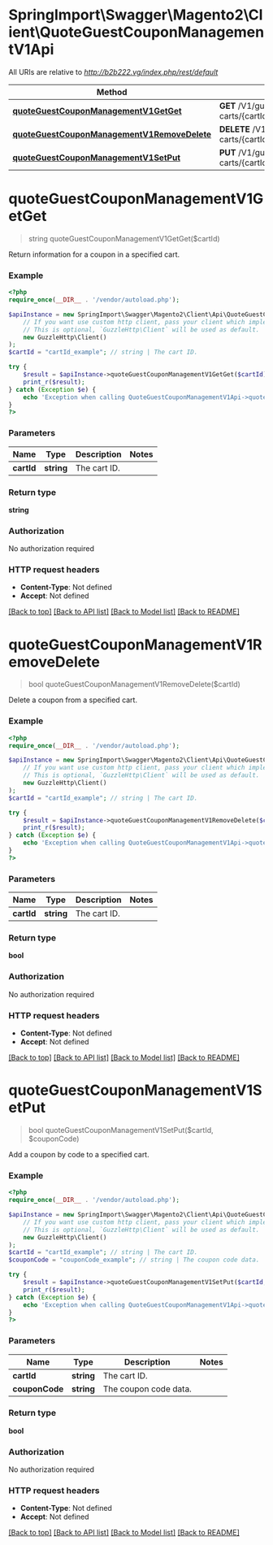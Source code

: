 # SpringImport\Swagger\Magento2\Client\QuoteGuestCouponManagementV1Api

All URIs are relative to *http://b2b222.vg/index.php/rest/default*

Method | HTTP request | Description
------------- | ------------- | -------------
[**quoteGuestCouponManagementV1GetGet**](QuoteGuestCouponManagementV1Api.md#quoteGuestCouponManagementV1GetGet) | **GET** /V1/guest-carts/{cartId}/coupons | 
[**quoteGuestCouponManagementV1RemoveDelete**](QuoteGuestCouponManagementV1Api.md#quoteGuestCouponManagementV1RemoveDelete) | **DELETE** /V1/guest-carts/{cartId}/coupons | 
[**quoteGuestCouponManagementV1SetPut**](QuoteGuestCouponManagementV1Api.md#quoteGuestCouponManagementV1SetPut) | **PUT** /V1/guest-carts/{cartId}/coupons/{couponCode} | 


# **quoteGuestCouponManagementV1GetGet**
> string quoteGuestCouponManagementV1GetGet($cartId)



Return information for a coupon in a specified cart.

### Example
```php
<?php
require_once(__DIR__ . '/vendor/autoload.php');

$apiInstance = new SpringImport\Swagger\Magento2\Client\Api\QuoteGuestCouponManagementV1Api(
    // If you want use custom http client, pass your client which implements `GuzzleHttp\ClientInterface`.
    // This is optional, `GuzzleHttp\Client` will be used as default.
    new GuzzleHttp\Client()
);
$cartId = "cartId_example"; // string | The cart ID.

try {
    $result = $apiInstance->quoteGuestCouponManagementV1GetGet($cartId);
    print_r($result);
} catch (Exception $e) {
    echo 'Exception when calling QuoteGuestCouponManagementV1Api->quoteGuestCouponManagementV1GetGet: ', $e->getMessage(), PHP_EOL;
}
?>
```

### Parameters

Name | Type | Description  | Notes
------------- | ------------- | ------------- | -------------
 **cartId** | **string**| The cart ID. |

### Return type

**string**

### Authorization

No authorization required

### HTTP request headers

 - **Content-Type**: Not defined
 - **Accept**: Not defined

[[Back to top]](#) [[Back to API list]](../../README.md#documentation-for-api-endpoints) [[Back to Model list]](../../README.md#documentation-for-models) [[Back to README]](../../README.md)

# **quoteGuestCouponManagementV1RemoveDelete**
> bool quoteGuestCouponManagementV1RemoveDelete($cartId)



Delete a coupon from a specified cart.

### Example
```php
<?php
require_once(__DIR__ . '/vendor/autoload.php');

$apiInstance = new SpringImport\Swagger\Magento2\Client\Api\QuoteGuestCouponManagementV1Api(
    // If you want use custom http client, pass your client which implements `GuzzleHttp\ClientInterface`.
    // This is optional, `GuzzleHttp\Client` will be used as default.
    new GuzzleHttp\Client()
);
$cartId = "cartId_example"; // string | The cart ID.

try {
    $result = $apiInstance->quoteGuestCouponManagementV1RemoveDelete($cartId);
    print_r($result);
} catch (Exception $e) {
    echo 'Exception when calling QuoteGuestCouponManagementV1Api->quoteGuestCouponManagementV1RemoveDelete: ', $e->getMessage(), PHP_EOL;
}
?>
```

### Parameters

Name | Type | Description  | Notes
------------- | ------------- | ------------- | -------------
 **cartId** | **string**| The cart ID. |

### Return type

**bool**

### Authorization

No authorization required

### HTTP request headers

 - **Content-Type**: Not defined
 - **Accept**: Not defined

[[Back to top]](#) [[Back to API list]](../../README.md#documentation-for-api-endpoints) [[Back to Model list]](../../README.md#documentation-for-models) [[Back to README]](../../README.md)

# **quoteGuestCouponManagementV1SetPut**
> bool quoteGuestCouponManagementV1SetPut($cartId, $couponCode)



Add a coupon by code to a specified cart.

### Example
```php
<?php
require_once(__DIR__ . '/vendor/autoload.php');

$apiInstance = new SpringImport\Swagger\Magento2\Client\Api\QuoteGuestCouponManagementV1Api(
    // If you want use custom http client, pass your client which implements `GuzzleHttp\ClientInterface`.
    // This is optional, `GuzzleHttp\Client` will be used as default.
    new GuzzleHttp\Client()
);
$cartId = "cartId_example"; // string | The cart ID.
$couponCode = "couponCode_example"; // string | The coupon code data.

try {
    $result = $apiInstance->quoteGuestCouponManagementV1SetPut($cartId, $couponCode);
    print_r($result);
} catch (Exception $e) {
    echo 'Exception when calling QuoteGuestCouponManagementV1Api->quoteGuestCouponManagementV1SetPut: ', $e->getMessage(), PHP_EOL;
}
?>
```

### Parameters

Name | Type | Description  | Notes
------------- | ------------- | ------------- | -------------
 **cartId** | **string**| The cart ID. |
 **couponCode** | **string**| The coupon code data. |

### Return type

**bool**

### Authorization

No authorization required

### HTTP request headers

 - **Content-Type**: Not defined
 - **Accept**: Not defined

[[Back to top]](#) [[Back to API list]](../../README.md#documentation-for-api-endpoints) [[Back to Model list]](../../README.md#documentation-for-models) [[Back to README]](../../README.md)

